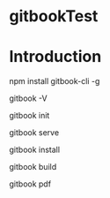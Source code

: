 # gitbookTest
# Introduction

npm install gitbook-cli -g

gitbook -V

gitbook init

gitbook serve

gitbook install

gitbook build

gitbook pdf

